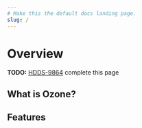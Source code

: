 ```yaml
---
# Make this the default docs landing page.
slug: /
---
```


# Overview

**TODO:** [HDDS-9864](https://issues.apache.org/jira/browse/HDDS-9864) complete this page

## What is Ozone?

## Features

